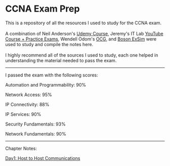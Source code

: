 # CCNA Exam Prep
This is a repository of all the resources I used to study for the CCNA exam.\
\
A combination of Neil Anderson's [Udemy Course](https://www.udemy.com/course/ccna-complete), Jeremy's IT Lab [YouTube Course + Practice Exams](https://www.youtube.com/watch?v=H8W9oMNSuwo&list=PLxbwE86jKRgMpuZuLBivzlM8s2Dk5lXBQ), Wendell Odom's [OCG](https://www.ciscopress.com/store/ccna-200-301-official-cert-guide-library-9781587147142), and [Boson ExSim](https://www.boson.com/practice-exam/200-301-cisco-ccna-practice-exam) were used to study and compile the notes here.\
\
I highly recommend all of the sources I used to study, each one helped in understanding the material needed to pass the exam.
______________________________________________________________________________________________________________


I passed the exam with the following scores: 

Automation and Programmability: 90%

Network Access: 95%

IP Connectivity: 88%

IP Services: 90%

Security Fundamentals: 93%

Network Fundamentals: 90%

______________________________________________________________________________________________________________
Chapter Notes:

[Day1: Host to Host Communications](https://github.com/jm-frick/CCNA/blob/main/Notes/Day%201%3A%20Host%20to%20Host%20Communications)
